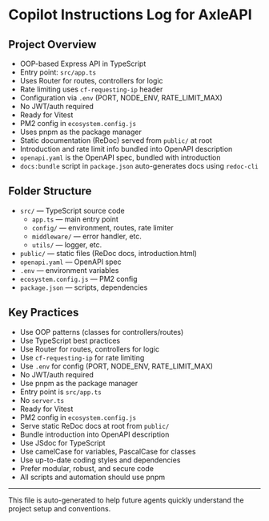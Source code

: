 # Copilot Instructions Log for AxleAPI

## Project Overview

-   OOP-based Express API in TypeScript
-   Entry point: `src/app.ts`
-   Uses Router for routes, controllers for logic
-   Rate limiting uses `cf-requesting-ip` header
-   Configuration via `.env` (PORT, NODE_ENV, RATE_LIMIT_MAX)
-   No JWT/auth required
-   Ready for Vitest
-   PM2 config in `ecosystem.config.js`
-   Uses pnpm as the package manager
-   Static documentation (ReDoc) served from `public/` at root
-   Introduction and rate limit info bundled into OpenAPI description
-   `openapi.yaml` is the OpenAPI spec, bundled with introduction
-   `docs:bundle` script in `package.json` auto-generates docs using `redoc-cli`

## Folder Structure

-   `src/` — TypeScript source code
    -   `app.ts` — main entry point
    -   `config/` — environment, routes, rate limiter
    -   `middleware/` — error handler, etc.
    -   `utils/` — logger, etc.
-   `public/` — static files (ReDoc docs, introduction.html)
-   `openapi.yaml` — OpenAPI spec
-   `.env` — environment variables
-   `ecosystem.config.js` — PM2 config
-   `package.json` — scripts, dependencies

## Key Practices

-   Use OOP patterns (classes for controllers/routes)
-   Use TypeScript best practices
-   Use Router for routes, controllers for logic
-   Use `cf-requesting-ip` for rate limiting
-   Use `.env` for config (PORT, NODE_ENV, RATE_LIMIT_MAX)
-   No JWT/auth required
-   Use pnpm as the package manager
-   Entry point is `src/app.ts`
-   No `server.ts`
-   Ready for Vitest
-   PM2 config in `ecosystem.config.js`
-   Serve static ReDoc docs at root from `public/`
-   Bundle introduction into OpenAPI description
-   Use JSdoc for TypeScript
-   Use camelCase for variables, PascalCase for classes
-   Use up-to-date coding styles and dependencies
-   Prefer modular, robust, and secure code
-   All scripts and automation should use pnpm

---

This file is auto-generated to help future agents quickly understand the project setup and conventions.
